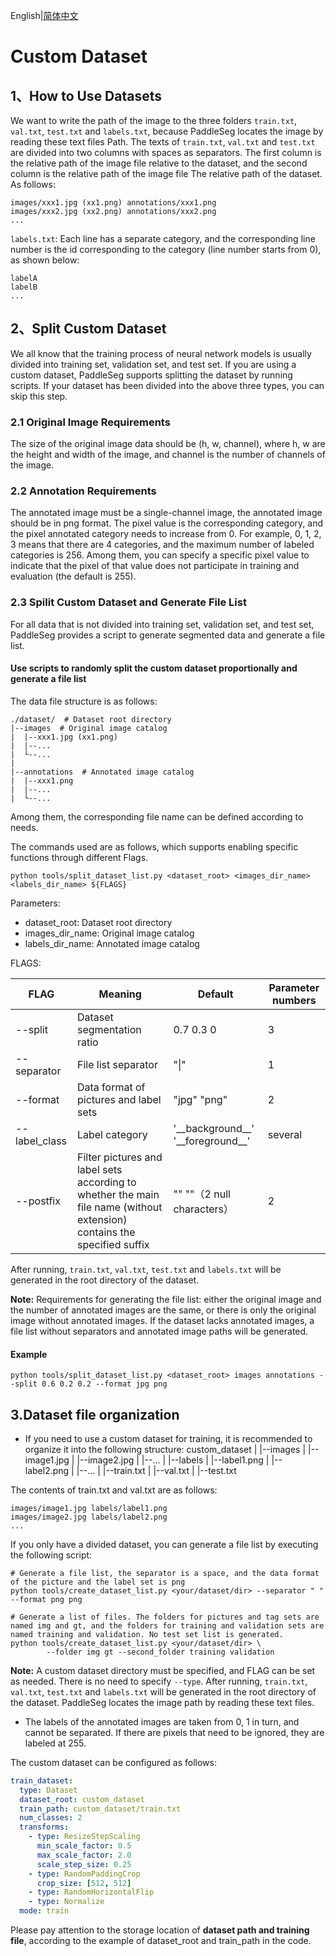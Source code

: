 English|[简体中文](data_prepare_cn.md)
# Custom Dataset

## 1、How to Use Datasets

We want to write the path of the image to the three folders `train.txt`, `val.txt`, `test.txt` and `labels.txt`, because PaddleSeg locates the image by reading these text files Path.
The texts of `train.txt`, `val.txt` and `test.txt` are divided into two columns with spaces as separators. The first column is the relative path of the image file relative to the dataset, and the second column is the relative path of the image file The relative path of the dataset. As follows:

```
images/xxx1.jpg (xx1.png) annotations/xxx1.png
images/xxx2.jpg (xx2.png) annotations/xxx2.png
...
```
`labels.txt`: Each line has a separate category, and the corresponding line number is the id corresponding to the category (line number starts from 0), as shown below:
```
labelA
labelB
...
```

## 2、Split Custom Dataset

We all know that the training process of neural network models is usually divided into training set, validation set, and test set. If you are using a custom dataset, PaddleSeg supports splitting the dataset by running scripts. If your dataset has been divided into the above three types, you can skip this step.

### 2.1 Original Image Requirements
The size of the original image data should be (h, w, channel), where h, w are the height and width of the image, and channel is the number of channels of the image.

### 2.2 Annotation Requirements
The annotated image must be a single-channel image, the annotated image should be in png format. The pixel value is the corresponding category, and the pixel annotated category needs to increase from 0.
For example, 0, 1, 2, 3 means that there are 4 categories, and the maximum number of labeled categories is 256. Among them, you can specify a specific pixel value to indicate that the pixel of that value does not participate in training and evaluation (the default is 255).

### 2.3 Spilit Custom Dataset and Generate File List

For all data that is not divided into training set, validation set, and test set, PaddleSeg provides a script to generate segmented data and generate a file list.

#### Use scripts to randomly split the custom dataset proportionally and generate a file list
The data file structure is as follows:
```
./dataset/  # Dataset root directory
|--images  # Original image catalog
|  |--xxx1.jpg (xx1.png)
|  |--...
|  └--...
|
|--annotations  # Annotated image catalog
|  |--xxx1.png
|  |--...
|  └--...
```

Among them, the corresponding file name can be defined according to needs.

The commands used are as follows, which supports enabling specific functions through different Flags.
```
python tools/split_dataset_list.py <dataset_root> <images_dir_name> <labels_dir_name> ${FLAGS}
```
Parameters:
- dataset_root: Dataset root directory
- images_dir_name: Original image catalog
- labels_dir_name: Annotated image catalog

FLAGS:

|FLAG|Meaning|Default|Parameter numbers|
|-|-|-|-|
|--split|Dataset segmentation ratio|0.7 0.3 0|3|
|--separator|File list separator|"&#124;"|1|
|--format|Data format of pictures and label sets|"jpg"  "png"|2|
|--label_class|Label category|'\_\_background\_\_' '\_\_foreground\_\_'|several|
|--postfix|Filter pictures and label sets according to whether the main file name (without extension) contains the specified suffix|""   ""（2 null characters）|2|


After running, `train.txt`, `val.txt`, `test.txt` and `labels.txt` will be generated in the root directory of the dataset.

**Note:** Requirements for generating the file list: either the original image and the number of annotated images are the same, or there is only the original image without annotated images. If the dataset lacks annotated images, a file list without separators and annotated image paths will be generated.

#### Example
```
python tools/split_dataset_list.py <dataset_root> images annotations --split 0.6 0.2 0.2 --format jpg png
```



## 3.Dataset file organization

* If you need to use a custom dataset for training, it is recommended to organize it into the following structure:
    custom_dataset
        |
        |--images
        |  |--image1.jpg
        |  |--image2.jpg
        |  |--...
        |
        |--labels
        |  |--label1.png
        |  |--label2.png
        |  |--...
        |
        |--train.txt
        |
        |--val.txt
        |
        |--test.txt

The contents of train.txt and val.txt are as follows:

    images/image1.jpg labels/label1.png
    images/image2.jpg labels/label2.png
    ...

If you only have a divided dataset, you can generate a file list by executing the following script:
```
# Generate a file list, the separator is a space, and the data format of the picture and the label set is png
python tools/create_dataset_list.py <your/dataset/dir> --separator " " --format png png
```
```
# Generate a list of files. The folders for pictures and tag sets are named img and gt, and the folders for training and validation sets are named training and validation. No test set list is generated.
python tools/create_dataset_list.py <your/dataset/dir> \
        --folder img gt --second_folder training validation
```
**Note:** A custom dataset directory must be specified, and FLAG can be set as needed. There is no need to specify `--type`.
After running, `train.txt`, `val.txt`, `test.txt` and `labels.txt` will be generated in the root directory of the dataset. PaddleSeg locates the image path by reading these text files.



* The labels of the annotated images are taken from 0, 1 in turn, and cannot be separated. If there are pixels that need to be ignored, they are labeled at 255.

The custom dataset can be configured as follows:
```yaml
train_dataset:
  type: Dataset
  dataset_root: custom_dataset
  train_path: custom_dataset/train.txt
  num_classes: 2
  transforms:
    - type: ResizeStepScaling
      min_scale_factor: 0.5
      max_scale_factor: 2.0
      scale_step_size: 0.25
    - type: RandomPaddingCrop
      crop_size: [512, 512]
    - type: RandomHorizontalFlip
    - type: Normalize
  mode: train
```
Please pay attention to the storage location of **dataset path and training file**, according to the example of dataset_root and train_path in the code.
